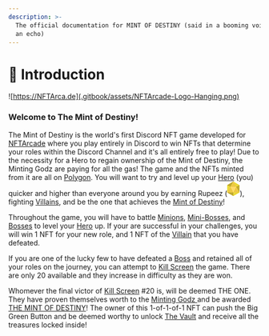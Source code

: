 ```yaml
---
description: >-
  The official documentation for MINT OF DESTINY (said in a booming voice with
  an echo)
---
```


# 🙂 Introduction

![https://NFTArca.de](.gitbook/assets/NFTArcade-Logo-Hanging.png)

### Welcome to The Mint of Destiny!

The Mint of Destiny is the world's first Discord NFT game developed for [NFTArcade](https://nftarca.de) where you play entirely in Discord to win NFTs that determine your roles within the Discord Channel and it's all entirely free to play! Due to the necessity for a Hero to regain ownership of the Mint of Destiny, the Minting Godz are paying for all the gas! The game and the NFTs minted from it are all on [Polygon](techy-stuff/blockchain.md). You will want to try and level up your [Hero](tokens/heroes/) (you) quicker and higher than everyone around you by earning Rupeez (<img src=".gitbook/assets/Rupeez-small.png" alt="" data-size="line">), fighting [Villains](tokens/villains/), and be the one that achieves the [Mint of Destiny](gameplay/the-mint-of-destiny.md)!

Throughout the game, you will have to battle [Minions](tokens/villains/minion.md), [Mini-Bosses](tokens/villains/mini-boss.md), and [Bosses](tokens/villains/boss.md) to level your [Hero](tokens/heroes/) up. If your are successful in your challenges, you will win 1 NFT for your new role, and 1 NFT of the [Villain](tokens/villains/) that you have defeated.

If you are one of the lucky few to have defeated a [Boss](tokens/villains/boss.md) and retained all of your roles on the journey, you can attempt to [Kill Screen](tokens/kill-screens.md) the game. There are only 20 available and they increase in difficulty as they are won.

Whomever the final victor of [Kill Screen](tokens/kill-screens.md) #20 is, will be deemed THE ONE. They have proven themselves worth to the [Minting Godz ](about/minting-godz.md)and be awarded [THE MINT OF DESTINY](gameplay/the-mint-of-destiny.md)! The owner of this 1-of-1-of-1 NFT can push the Big Green Button and be deemed worthy to unlock [The Vault](gameplay/the-vault.md) and receive all the treasures locked inside!

